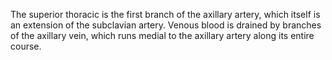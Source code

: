 The superior thoracic is the first branch of the axillary artery, which itself is an extension of the subclavian artery. Venous blood is drained by branches of the axillary vein, which runs medial to the axillary artery along its entire course.